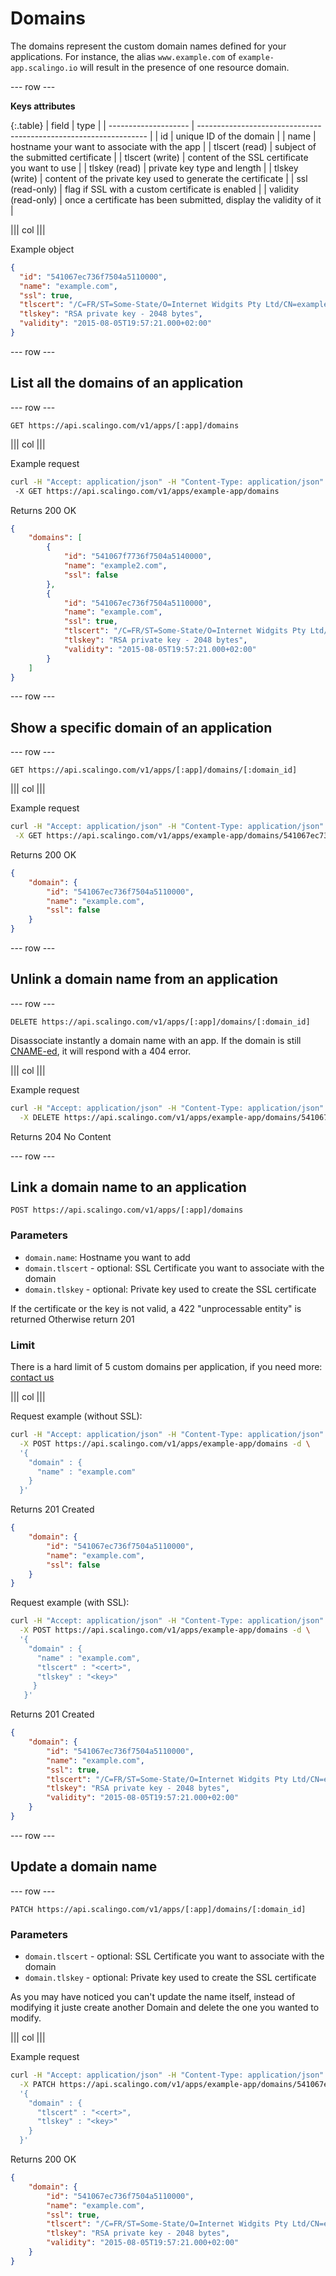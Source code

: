 # Domains

The domains represent the custom domain names defined for your applications.
For instance, the alias `www.example.com` of `example-app.scalingo.io` will
result in the presence of one resource domain.

--- row ---

**Keys attributes**

{:.table}
| field                | type                                                              |
| -------------------- | ----------------------------------------------------------------- |
| id                   | unique ID of the domain                                           |
| name                 | hostname your want to associate with the app                      |
| tlscert (read)       | subject of the submitted certificate                              |
| tlscert (write)      | content of the SSL certificate you want to use                    |
| tlskey (read)        | private key type and length                                       |
| tlskey (write)       | content of the private key used to generate the certificate       |
| ssl (read-only)      | flag if SSL with a custom certificate is enabled                  |
| validity (read-only) | once a certificate has been submitted, display the validity of it |

||| col |||

Example object

```json
{
  "id": "541067ec736f7504a5110000",
  "name": "example.com",
  "ssl": true,
  "tlscert": "/C=FR/ST=Some-State/O=Internet Widgits Pty Ltd/CN=example.com",
  "tlskey": "RSA private key - 2048 bytes",
  "validity": "2015-08-05T19:57:21.000+02:00"
}
```

--- row ---

## List all the domains of an application

--- row ---

`GET https://api.scalingo.com/v1/apps/[:app]/domains`

||| col |||

Example request

```sh
curl -H "Accept: application/json" -H "Content-Type: application/json" -u :$AUTH_TOKEN \ 
 -X GET https://api.scalingo.com/v1/apps/example-app/domains
```

Returns 200 OK

```json
{
    "domains": [
        {
            "id": "541067f7736f7504a5140000",
            "name": "example2.com",
            "ssl": false
        },
        {
            "id": "541067ec736f7504a5110000",
            "name": "example.com",
            "ssl": true,
            "tlscert": "/C=FR/ST=Some-State/O=Internet Widgits Pty Ltd/CN=example.com",
            "tlskey": "RSA private key - 2048 bytes",
            "validity": "2015-08-05T19:57:21.000+02:00"
        }
    ]
}
```

--- row ---

## Show a specific domain of an application

--- row ---

`GET https://api.scalingo.com/v1/apps/[:app]/domains/[:domain_id]`

||| col |||

Example request

```sh
curl -H "Accept: application/json" -H "Content-Type: application/json" -u :$AUTH_TOKEN \
 -X GET https://api.scalingo.com/v1/apps/example-app/domains/541067ec736f7504a5110000
```

Returns 200 OK

```json
{
    "domain": {
        "id": "541067ec736f7504a5110000",
        "name": "example.com",
        "ssl": false
    }
}
```

--- row ---

## Unlink a domain name from an application

--- row ---

`DELETE https://api.scalingo.com/v1/apps/[:app]/domains/[:domain_id]`

Disassociate instantly a domain name with an app. If the domain is still
[CNAME-ed](http://doc.scalingo.com/app/domain), it will respond with a 404 error.

||| col |||

Example request

```sh
curl -H "Accept: application/json" -H "Content-Type: application/json" -u :$AUTH_TOKEN \
  -X DELETE https://api.scalingo.com/v1/apps/example-app/domains/541067ec736f7504a5110000
```

Returns 204 No Content

--- row ---

## Link a domain name to an application

`POST https://api.scalingo.com/v1/apps/[:app]/domains`

### Parameters

* `domain.name`: Hostname you want to add
* `domain.tlscert` - optional: SSL Certificate you want to associate with the domain
* `domain.tlskey` - optional: Private key used to create the SSL certificate

If the certificate or the key is not valid, a 422 "unprocessable entity" is returned
Otherwise return 201

### Limit

There is a hard limit of 5 custom domains per application, if you need more:
[contact us](mailto:support@scalingo.com)

||| col |||

Request example (without SSL):

```sh
curl -H "Accept: application/json" -H "Content-Type: application/json" -u :$AUTH_TOKEN \
  -X POST https://api.scalingo.com/v1/apps/example-app/domains -d \
  '{
    "domain" : {
      "name" : "example.com"
    }
  }'
```

Returns 201 Created

```json
{
    "domain": {
        "id": "541067ec736f7504a5110000",
        "name": "example.com",
        "ssl": false
    }
}
```

Request example (with SSL):

```sh
curl -H "Accept: application/json" -H "Content-Type: application/json" -u :$AUTH_TOKEN \
  -X POST https://api.scalingo.com/v1/apps/example-app/domains -d \
  '{
    "domain" : {
      "name" : "example.com",
      "tlscert" : "<cert>",
      "tlskey" : "<key>"
     }
   }'
```

Returns 201 Created

```json
{
    "domain": {
        "id": "541067ec736f7504a5110000",
        "name": "example.com",
        "ssl": true,
        "tlscert": "/C=FR/ST=Some-State/O=Internet Widgits Pty Ltd/CN=example.com",
        "tlskey": "RSA private key - 2048 bytes",
        "validity": "2015-08-05T19:57:21.000+02:00"
    }
}
```

--- row ---

## Update a domain name

--- row ---

`PATCH https://api.scalingo.com/v1/apps/[:app]/domains/[:domain_id]`

### Parameters

* `domain.tlscert` - optional: SSL Certificate you want to associate with the domain
* `domain.tlskey` - optional: Private key used to create the SSL certificate

As you may have noticed you can't update the name itself, instead of modifying it juste
create another Domain and delete the one you wanted to modify.

||| col |||

Example request

```sh
curl -H "Accept: application/json" -H "Content-Type: application/json" -u :$AUTH_TOKEN \
  -X PATCH https://api.scalingo.com/v1/apps/example-app/domains/541067ec736f7504a5110000 -d \
  '{
    "domain" : {
      "tlscert" : "<cert>",
      "tlskey" : "<key>"
    }
  }' 
```

Returns 200 OK

```json
{
    "domain": {
        "id": "541067ec736f7504a5110000",
        "name": "example.com",
        "ssl": true,
        "tlscert": "/C=FR/ST=Some-State/O=Internet Widgits Pty Ltd/CN=example.com",
        "tlskey": "RSA private key - 2048 bytes",
        "validity": "2015-08-05T19:57:21.000+02:00"
    }
}
```
